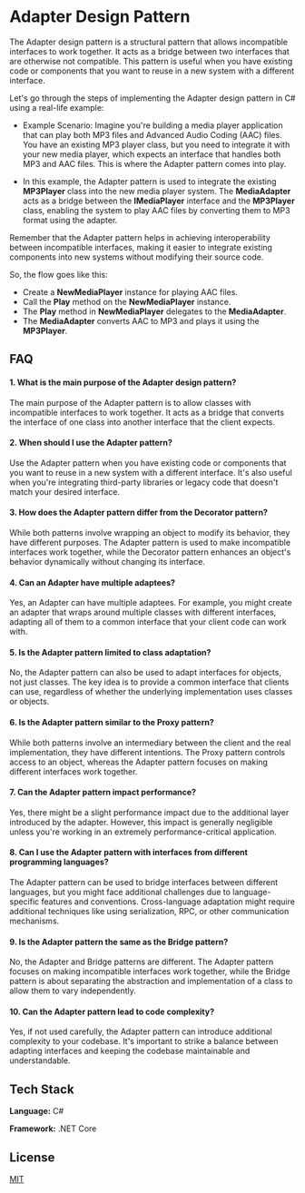 
# Adapter Design Pattern

The Adapter design pattern is a structural pattern that allows incompatible interfaces to work together. It acts as a bridge between two interfaces that are otherwise not compatible. This pattern is useful when you have existing code or components that you want to reuse in a new system with a different interface.

Let's go through the steps of implementing the Adapter design pattern in C# using a real-life example:

* Example Scenario: Imagine you're building a media player application that can play both MP3 files and Advanced Audio Coding (AAC) files. You have an existing MP3 player class, but you need to integrate it with your new media player, which expects an interface that handles both MP3 and AAC files. This is where the Adapter pattern comes into play.

* In this example, the Adapter pattern is used to integrate the existing **MP3Player** class into the new media player system. The **MediaAdapter** acts as a bridge between the **IMediaPlayer** interface and the **MP3Player** class, enabling the system to play AAC files by converting them to MP3 format using the adapter.

Remember that the Adapter pattern helps in achieving interoperability between incompatible interfaces, making it easier to integrate existing components into new systems without modifying their source code.


So, the flow goes like this:

* Create a **NewMediaPlayer** instance for playing AAC files.
* Call the **Play** method on the **NewMediaPlayer** instance.
* The **Play** method in **NewMediaPlayer** delegates to the **MediaAdapter**.
* The **MediaAdapter** converts AAC to MP3 and plays it using the **MP3Player**.
## FAQ

#### 1. What is the main purpose of the Adapter design pattern?
The main purpose of the Adapter pattern is to allow classes with incompatible interfaces to work together. It acts as a bridge that converts the interface of one class into another interface that the client expects.

#### 2. When should I use the Adapter pattern?
Use the Adapter pattern when you have existing code or components that you want to reuse in a new system with a different interface. It's also useful when you're integrating third-party libraries or legacy code that doesn't match your desired interface.

#### 3. How does the Adapter pattern differ from the Decorator pattern?
While both patterns involve wrapping an object to modify its behavior, they have different purposes. The Adapter pattern is used to make incompatible interfaces work together, while the Decorator pattern enhances an object's behavior dynamically without changing its interface.

#### 4. Can an Adapter have multiple adaptees?
Yes, an Adapter can have multiple adaptees. For example, you might create an adapter that wraps around multiple classes with different interfaces, adapting all of them to a common interface that your client code can work with.

#### 5. Is the Adapter pattern limited to class adaptation?
No, the Adapter pattern can also be used to adapt interfaces for objects, not just classes. The key idea is to provide a common interface that clients can use, regardless of whether the underlying implementation uses classes or objects.

#### 6. Is the Adapter pattern similar to the Proxy pattern?
While both patterns involve an intermediary between the client and the real implementation, they have different intentions. The Proxy pattern controls access to an object, whereas the Adapter pattern focuses on making different interfaces work together.

#### 7. Can the Adapter pattern impact performance?
Yes, there might be a slight performance impact due to the additional layer introduced by the adapter. However, this impact is generally negligible unless you're working in an extremely performance-critical application.

#### 8. Can I use the Adapter pattern with interfaces from different programming languages?
The Adapter pattern can be used to bridge interfaces between different languages, but you might face additional challenges due to language-specific features and conventions. Cross-language adaptation might require additional techniques like using serialization, RPC, or other communication mechanisms.

#### 9. Is the Adapter pattern the same as the Bridge pattern?
No, the Adapter and Bridge patterns are different. The Adapter pattern focuses on making incompatible interfaces work together, while the Bridge pattern is about separating the abstraction and implementation of a class to allow them to vary independently.

#### 10. Can the Adapter pattern lead to code complexity?
Yes, if not used carefully, the Adapter pattern can introduce additional complexity to your codebase. It's important to strike a balance between adapting interfaces and keeping the codebase maintainable and understandable.


## Tech Stack

**Language:** C#

**Framework:** .NET Core


## License

[MIT](https://choosealicense.com/licenses/mit/)


